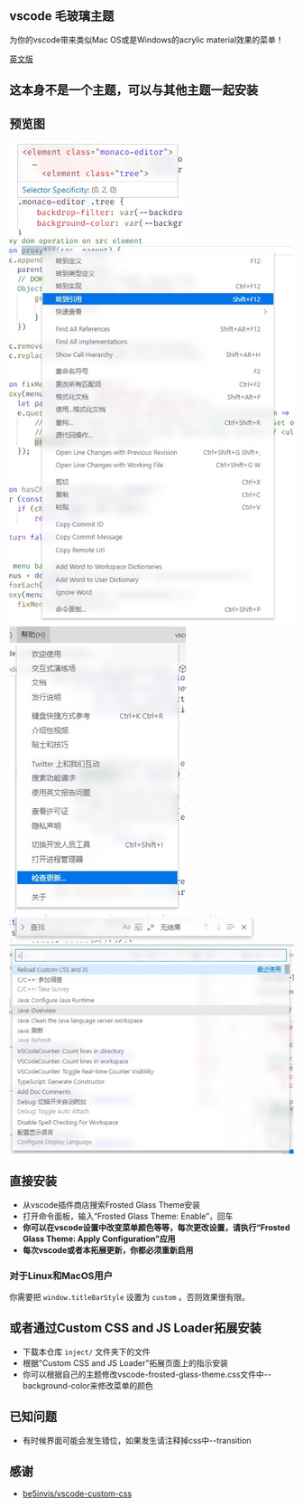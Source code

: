 ## vscode 毛玻璃主题
为你的vscode带来类似Mac OS或是Windows的acrylic material效果的菜单！

[英文版](README.md)
## 这本身不是一个主题，可以与其他主题一起安装
## 预览图
![CodeHover](image/CodeHover.jpg) \
![ContextMenu](image/ContextMenu.jpg) \
![MenuBar](image/MenuBar.jpg) \
![SearchBar](image/SearchBar.jpg) \
![CommandPanel](image/CommandPanel.jpg)
## 直接安装
* 从vscode插件商店搜索Frosted Glass Theme安装
* 打开命令面板，输入“Frosted Glass Theme: Enable”，回车
* **你可以在vscode设置中改变菜单颜色等等，每次更改设置，请执行“Frosted Glass Theme: Apply Configuration”应用**
* **每次vscode或者本拓展更新，你都必须重新启用**
### 对于Linux和MacOS用户
你需要把 `window.titleBarStyle` 设置为 `custom` 。否则效果很有限。
## 或者通过Custom CSS and JS Loader拓展安装
* 下载本仓库 `inject/` 文件夹下的文件
* 根据"Custom CSS and JS Loader"拓展页面上的指示安装
* 你可以根据自己的主题修改vscode-frosted-glass-theme.css文件中--background-color来修改菜单的颜色
## 已知问题
* 有时候界面可能会发生错位，如果发生请注释掉css中--transition
## 感谢
* [be5invis/vscode-custom-css](https://github.com/be5invis/vscode-custom-css)